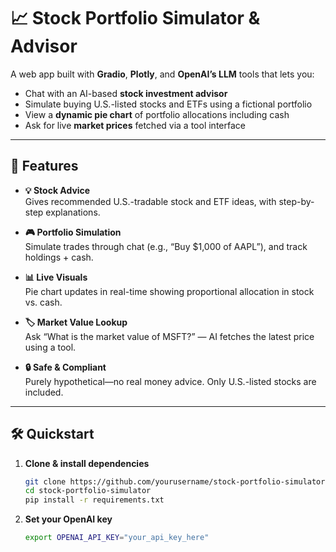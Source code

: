 # 📈 Stock Portfolio Simulator & Advisor

A web app built with **Gradio**, **Plotly**, and **OpenAI’s LLM** tools that lets you:

- Chat with an AI-based **stock investment advisor**  
- Simulate buying U.S.-listed stocks and ETFs using a fictional portfolio  
- View a **dynamic pie chart** of portfolio allocations including cash  
- Ask for live **market prices** fetched via a tool interface  

---

## 🚀 Features

- **💡 Stock Advice**  
  Gives recommended U.S.-tradable stock and ETF ideas, with step-by-step explanations.

- **🎮 Portfolio Simulation**  
  Simulate trades through chat (e.g., “Buy $1,000 of AAPL”), and track holdings + cash.

- **📊 Live Visuals**  
  Pie chart updates in real-time showing proportional allocation in stock vs. cash.

- **🏷️ Market Value Lookup**  
  Ask “What is the market value of MSFT?” — AI fetches the latest price using a tool.

- **🔒 Safe & Compliant**  
  Purely hypothetical—no real money advice. Only U.S.-listed stocks are included.

---

## 🛠️ Quickstart

1. **Clone & install dependencies**
    ```bash
    git clone https://github.com/yourusername/stock-portfolio-simulator.git
    cd stock-portfolio-simulator
    pip install -r requirements.txt
    ```

2. **Set your OpenAI key**  
   ```bash
   export OPENAI_API_KEY="your_api_key_here"
